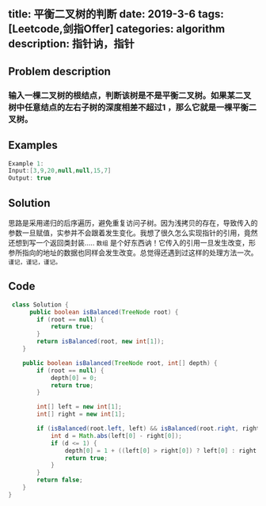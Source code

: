 title: 平衡二叉树的判断
date: 2019-3-6
tags: [Leetcode,剑指Offer]
categories: algorithm
description: 指针讷，指针
---
## Problem description
  ### 输入一棵二叉树的根结点，判断该树是不是平衡二叉树。如果某二叉树中任意结点的左右子树的深度相差不超过1 ，那么它就是一棵平衡二叉树。
 ## Examples
``` java
Example 1:
Input:[3,9,20,null,null,15,7]
Output: true
```
## Solution
思路是采用递归的后序遍历，避免重复访问子树。因为浅拷贝的存在，导致传入的参数一旦赋值，实参并不会跟着发生变化。我想了很久怎么实现指针的引用，竟然还想到写一个返回类封装.....
`数组` 是个好东西讷！它传入的引用一旦发生改变，形参所指向的地址的数据也同样会发生改变。总觉得还遇到过这样的处理方法一次。`谨记，谨记，谨记。`

## Code

```java
 class Solution {
      public boolean isBalanced(TreeNode root) {
        if (root == null) {
            return true;
        }
        return isBalanced(root, new int[1]);
    }

    public boolean isBalanced(TreeNode root, int[] depth) {
        if (root == null) {
            depth[0] = 0;
            return true;
        }

        int[] left = new int[1];
        int[] right = new int[1];

        if (isBalanced(root.left, left) && isBalanced(root.right, right)) {
            int d = Math.abs(left[0] - right[0]);
            if (d <= 1) {
                depth[0] = 1 + ((left[0] > right[0]) ? left[0] : right[0]);
                return true;
            }
        }
        return false;
    }
}
```
